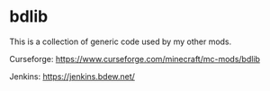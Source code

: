 # bdlib

This is a collection of generic code used by my other mods.

Curseforge: https://www.curseforge.com/minecraft/mc-mods/bdlib

Jenkins: https://jenkins.bdew.net/

